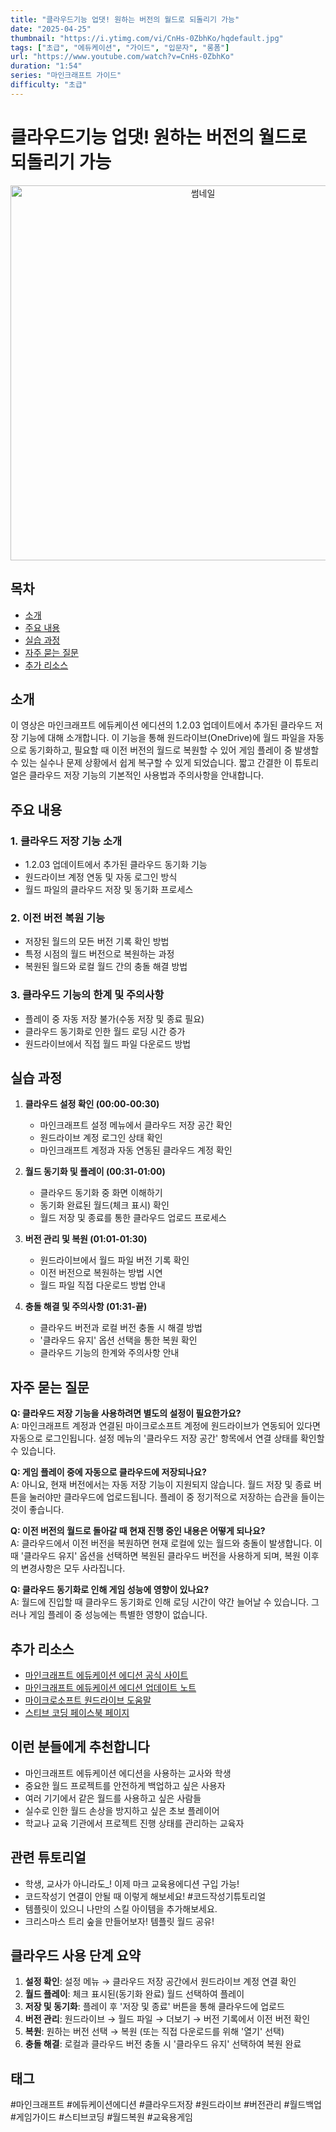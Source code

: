 ```yaml
---
title: "클라우드기능 업댓! 원하는 버전의 월드로 되돌리기 가능"
date: "2025-04-25"
thumbnail: "https://i.ytimg.com/vi/CnHs-0ZbhKo/hqdefault.jpg"
tags: ["초급", "에듀케이션", "가이드", "입문자", "롱폼"]
url: "https://www.youtube.com/watch?v=CnHs-0ZbhKo"
duration: "1:54"
series: "마인크래프트 가이드"
difficulty: "초급"
---
```


# 클라우드기능 업댓! 원하는 버전의 월드로 되돌리기 가능

<div align="center">
<img src="https://i.ytimg.com/vi/CnHs-0ZbhKo/hqdefault.jpg" alt="썸네일" width="600"/>
</div>

## 목차
- [소개](#소개)
- [주요 내용](#주요-내용)
- [실습 과정](#실습-과정)
- [자주 묻는 질문](#자주-묻는-질문)
- [추가 리소스](#추가-리소스)

## 소개
이 영상은 마인크래프트 에듀케이션 에디션의 1.2.03 업데이트에서 추가된 클라우드 저장 기능에 대해 소개합니다. 이 기능을 통해 원드라이브(OneDrive)에 월드 파일을 자동으로 동기화하고, 필요할 때 이전 버전의 월드로 복원할 수 있어 게임 플레이 중 발생할 수 있는 실수나 문제 상황에서 쉽게 복구할 수 있게 되었습니다. 짧고 간결한 이 튜토리얼은 클라우드 저장 기능의 기본적인 사용법과 주의사항을 안내합니다.

## 주요 내용

### 1. 클라우드 저장 기능 소개
- 1.2.03 업데이트에서 추가된 클라우드 동기화 기능
- 원드라이브 계정 연동 및 자동 로그인 방식
- 월드 파일의 클라우드 저장 및 동기화 프로세스

### 2. 이전 버전 복원 기능
- 저장된 월드의 모든 버전 기록 확인 방법
- 특정 시점의 월드 버전으로 복원하는 과정
- 복원된 월드와 로컬 월드 간의 충돌 해결 방법

### 3. 클라우드 기능의 한계 및 주의사항
- 플레이 중 자동 저장 불가(수동 저장 및 종료 필요)
- 클라우드 동기화로 인한 월드 로딩 시간 증가
- 원드라이브에서 직접 월드 파일 다운로드 방법

## 실습 과정

1. **클라우드 설정 확인 (00:00-00:30)**
   - 마인크래프트 설정 메뉴에서 클라우드 저장 공간 확인
   - 원드라이브 계정 로그인 상태 확인
   - 마인크래프트 계정과 자동 연동된 클라우드 계정 확인

2. **월드 동기화 및 플레이 (00:31-01:00)**
   - 클라우드 동기화 중 화면 이해하기
   - 동기화 완료된 월드(체크 표시) 확인
   - 월드 저장 및 종료를 통한 클라우드 업로드 프로세스

3. **버전 관리 및 복원 (01:01-01:30)**
   - 원드라이브에서 월드 파일 버전 기록 확인
   - 이전 버전으로 복원하는 방법 시연
   - 월드 파일 직접 다운로드 방법 안내

4. **충돌 해결 및 주의사항 (01:31-끝)**
   - 클라우드 버전과 로컬 버전 충돌 시 해결 방법
   - '클라우드 유지' 옵션 선택을 통한 복원 확인
   - 클라우드 기능의 한계와 주의사항 안내

## 자주 묻는 질문

**Q: 클라우드 저장 기능을 사용하려면 별도의 설정이 필요한가요?**  
A: 마인크래프트 계정과 연결된 마이크로소프트 계정에 원드라이브가 연동되어 있다면 자동으로 로그인됩니다. 설정 메뉴의 '클라우드 저장 공간' 항목에서 연결 상태를 확인할 수 있습니다.

**Q: 게임 플레이 중에 자동으로 클라우드에 저장되나요?**  
A: 아니요, 현재 버전에서는 자동 저장 기능이 지원되지 않습니다. 월드 저장 및 종료 버튼을 눌러야만 클라우드에 업로드됩니다. 플레이 중 정기적으로 저장하는 습관을 들이는 것이 좋습니다.

**Q: 이전 버전의 월드로 돌아갈 때 현재 진행 중인 내용은 어떻게 되나요?**  
A: 클라우드에서 이전 버전을 복원하면 현재 로컬에 있는 월드와 충돌이 발생합니다. 이때 '클라우드 유지' 옵션을 선택하면 복원된 클라우드 버전을 사용하게 되며, 복원 이후의 변경사항은 모두 사라집니다.

**Q: 클라우드 동기화로 인해 게임 성능에 영향이 있나요?**  
A: 월드에 진입할 때 클라우드 동기화로 인해 로딩 시간이 약간 늘어날 수 있습니다. 그러나 게임 플레이 중 성능에는 특별한 영향이 없습니다.

## 추가 리소스
- [마인크래프트 에듀케이션 에디션 공식 사이트](https://education.minecraft.net/)
- [마인크래프트 에듀케이션 에디션 업데이트 노트](https://help.minecraft.net/hc/en-us/sections/360001009232-Release-Notes)
- [마이크로소프트 원드라이브 도움말](https://support.microsoft.com/ko-kr/onedrive)
- [스티브 코딩 페이스북 페이지](https://www.facebook.com/stvcoding/)

## 이런 분들에게 추천합니다
- 마인크래프트 에듀케이션 에디션을 사용하는 교사와 학생
- 중요한 월드 프로젝트를 안전하게 백업하고 싶은 사용자
- 여러 기기에서 같은 월드를 사용하고 싶은 사람들
- 실수로 인한 월드 손상을 방지하고 싶은 초보 플레이어
- 학교나 교육 기관에서 프로젝트 진행 상태를 관리하는 교육자

## 관련 튜토리얼
- 학생, 교사가 아니라도_! 이제 마크 교육용에디션 구입 가능!
- 코드작성기 연결이 안될 때 이렇게 해보세요! #코드작성기튜토리얼
- 템플릿이 있으니 나만의 스킬 아이템을 추가해보세요.
- 크리스마스 트리 숲을 만들어보자! 템플릿 월드 공유!

## 클라우드 사용 단계 요약
1. **설정 확인**: 설정 메뉴 → 클라우드 저장 공간에서 원드라이브 계정 연결 확인
2. **월드 플레이**: 체크 표시된(동기화 완료) 월드 선택하여 플레이
3. **저장 및 동기화**: 플레이 후 '저장 및 종료' 버튼을 통해 클라우드에 업로드
4. **버전 관리**: 원드라이브 → 월드 파일 → 더보기 → 버전 기록에서 이전 버전 확인
5. **복원**: 원하는 버전 선택 → 복원 (또는 직접 다운로드를 위해 '열기' 선택)
6. **충돌 해결**: 로컬과 클라우드 버전 충돌 시 '클라우드 유지' 선택하여 복원 완료

## 태그
#마인크래프트 #에듀케이션에디션 #클라우드저장 #원드라이브 #버전관리 #월드백업 #게임가이드 #스티브코딩 #월드복원 #교육용게임